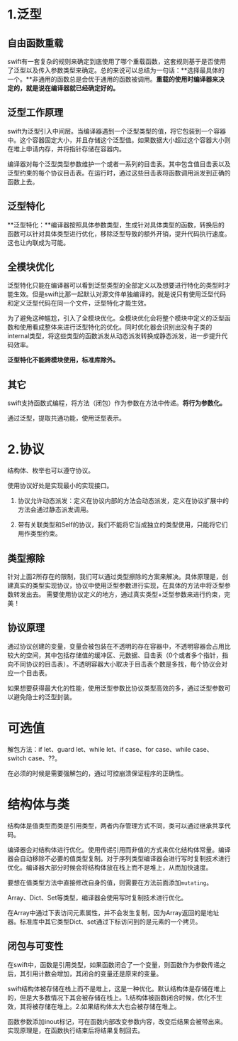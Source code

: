 # 1.泛型

## 自由函数重载

swift有一套复杂的规则来确定到底使用了哪个重载函数，这套规则基于是否使用了泛型以及传入参数类型来确定。总的来说可以总结为一句话：**选择最具体的一个。**非通用的函数总是会优于通用的函数被调用。**重载的使用时编译器来决定的，就是说在编译器就已经确定好的。**

## 泛型工作原理

swift为泛型引入中间层。当编译器遇到一个泛型类型的值，将它包装到一个容器中。这个容器固定大小，并且存储这个泛型值。如果数据大小超过这个容器大小则在堆上申请内存，并将指针存储在容器内。

编译器对每个泛型类型参数维护一个或者一系列的目击表。其中包含值目击表以及泛型约束的每个协议目击表。在运行时，通过这些目击表将函数调用派发到正确的函数上去。

## 泛型特化

**泛型特化：**编译器按照具体参数类型，生成针对具体类型的函数，转换后的函数可以针对具体类型进行优化，移除泛型导致的额外开销，提升代码执行速度。这也让内联成为可能。

## 全模块优化

泛型特化只能在编译器可以看到泛型类型的全部定义以及想要进行特化的类型时才能生效。但是swift比那一起默认对源文件单独编译的。就是说只有使用泛型代码和定义泛型代码在同一个文件，泛型特化才能生效。

为了避免这种尴尬，引入了全模块优化。全模块优化会将整个模块中定义的泛型函数和使用看成整体来进行泛型特化的优化。同时优化器会识别出没有子类的internal类型，将这些类型的函数派发从动态派发转换成静态派发，进一步提升代码效率。

**泛型特化不能跨模块使用，标准库除外。**

## 其它

swift支持函数式编程，将方法（闭包）作为参数在方法中传递。**将行为参数化。**

通过泛型，提取共通功能，使用泛型表示。

# 2.协议

结构体、枚举也可以遵守协议。

使用协议好处是实现最小的实现接口。

1. 协议允许动态派发：定义在协议内部的方法会动态派发，定义在协议扩展中的方法会通过静态派发调用。

2. 带有关联类型和Self的协议，我们不能将它当成独立的类型使用，只能将它们用作类型约束。

## 类型擦除

针对上面2所存在的限制，我们可以通过类型擦除的方案来解决。具体原理是，创建真实的类型实现协议，协议中使用泛型参数进行实现，在具体的方法中将泛型参数转发出去。 需要使用协议定义的地方，通过真实类型+泛型参数来进行约束，完美！

## 协议原理

通过协议创建的变量，变量会被包装在不透明的存在容器中，不透明容器会占用比较大的空间，其中包括存储值的缓冲区、元数据、目击表（0个或者多个指针，指向不同协议的目击表）。不透明容器大小取决于目击表个数是多找，每个协议会对应一个目击表。

如果想要获得最大化的性能，使用泛型参数比协议类型高效的多，通过泛型参数可以避免隐士的泛型封装。

# 可选值

解包方法：if let、guard let、while let、if case、for case、while case、switch case、??。

在必须的时候是需要强解包的，通过可控崩溃保证程序的正确性。

# 结构体与类

结构体是值类型而类是引用类型，两者内存管理方式不同，类可以通过继承共享代码。

编译器会对结构体进行优化。使用传递引用而非值的方式来优化结构体常量。编译器会自动移除不必要的值类型复制。对于序列类型编译器会进行写时复制技术进行优化。编译器大部分时候会将结构体放在栈上而不是堆上，从而加快速度。

要想在值类型方法中直接修改自身的值，则需要在方法前面添加`mutating`。

Array、Dict、Set等类型，编译器会使用写时复制技术进行优化。

在Array中通过下表访问元素属性，并不会发生复制，因为Array返回的是地址器。标准库中其它类型Dict、set通过下标访问到的是元素的一个拷贝。

## 闭包与可变性

在swift中，函数是引用类型，如果函数闭合了一个变量，则函数作为参数传递之后，其引用计数会增加，其闭合的变量还是原来的变量。

swift结构体被存储在栈上而不是堆上，这是一种优化。默认结构体是存储在堆上的，但是大多数情况下其会被存储在栈上。1.结构体被函数闭合时候，优化不生效，其将被存储在堆上。2.如果结构体太大也会被存储在堆上。

函数参数添加inout标记，可在函数内部改变参数内容，改变后结果会被带出来。实现原理是，在函数执行结束后将结果复制回去。

